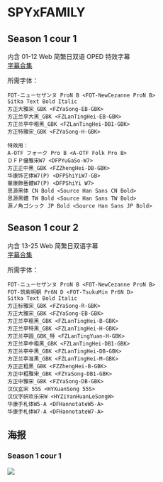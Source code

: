 # SPYxFAMILY

## Season 1 cour 1

内含 01-12 Web 简繁日双语 OPED 特效字幕  
[字幕合集](https://github.com/Nekomoekissaten-SUB/Nekomoekissaten-Storage/releases/download/subtitle_pkg/SPYxFAMILY_Web_JPCH.7z)

所需字体：
```
FOT-ニューセザンヌ ProN B <FOT-NewCezanne ProN B>
Sitka Text Bold Italic
方正大雅宋_GBK <FZYaSong-EB-GBK>
方正兰亭大黑_GBK <FZLanTingHei-EB-GBK>
方正兰亭中粗黑_GBK <FZLanTingHei-DB1-GBK>
方正特雅宋_GBK <FZYaSong-H-GBK>

特效用：
A-OTF フォーク Pro B <A-OTF Folk Pro B>
ＤＦＰ優雅宋W7 <DFPYuGaSo-W7>
方正正中黑_GBK <FZZhengHei-DB-GBK>
华康饰艺体W7(P) <DFPShiYiW7-GB>
華康飾藝體W7(P) <DFPShiYi W7>
思源黑体 CN Bold <Source Han Sans CN Bold>
思源黑體 TW Bold <Source Han Sans TW Bold>
源ノ角ゴシック JP Bold <Source Han Sans JP Bold>
```

## Season 1 cour 2

内含 13-25 Web 简繁日双语字幕  
[字幕合集](https://github.com/Nekomoekissaten-SUB/Nekomoekissaten-Storage/releases/download/subtitle_pkg/SPYxFAMILY_S1c2_Web_JPCH.7z)

所需字体：
```
FOT-ニューセザンヌ ProN B <FOT-NewCezanne ProN B>
FOT-筑紫明朝 Pr6N D <FOT-TsukuMin Pr6N D>
Sitka Text Bold Italic
方正标雅宋_GBK <FZYaSong-R-GBK>
方正大雅宋_GBK <FZYaSong-EB-GBK>
方正兰亭粗黑_GBK <FZLanTingHei-B-GBK>
方正兰亭特黑_GBK <FZLanTingHei-H-GBK>
方正兰亭圆_GBK_特 <FZLanTingYuan-H-GBK>
方正兰亭中粗黑_GBK <FZLanTingHei-DB1-GBK>
方正兰亭中黑_GBK <FZLanTingHei-DB-GBK>
方正兰亭准黑_GBK <FZLanTingHei-M-GBK>
方正正粗黑_GBK <FZZhengHei-B-GBK>
方正中粗雅宋_GBK <FZYaSong-DB1-GBK>
方正中雅宋_GBK <FZYaSong-DB-GBK>
汉仪玄宋 55S <HYXuanSong 55S>
汉仪字研欢乐宋W <HYZiYanHuanLeSongW>
华康手札体W5-A <DFHannotateW5-A>
华康手札体W7-A <DFHannotateW7-A>
```

## 海报

### Season 1 cour 1

![](https://nekomoe.pages.dev/images/2022-04/spy_family.jpg)